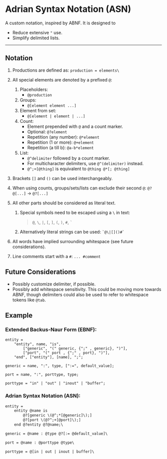 # Adrian Syntax Notation (ASN)
A custom notation, inspired by ABNF.
It is designed to
- Reduce extensive `"` use.
- Simplify delimited lists.
---
## Notation
1. Productions are defined as: `production = elements\`
2. All special elements are denoted by a prefixed `@`:
	1. Placeholders:
		+ `@production`
	2. Groups: 
		+ `@[element element ...]`
	3. Element from set:
		+ `@[element | element | ...]`
	4. Count:
		+ Element prepended with `@` and a count marker.
		+ Optional: `@?element`
		+ Repetition (any number): `@*element`
		+ Repetition (1 or more): `@+element`
		+ Repetition (a till b): `@a-b*element`
	5. List:
		+ `@^delimiter` followed by a count marker.
		+ For multicharacter delimiters, use `@^(delimiter)` instead.
		+ `@^;+[@thing]` is equivalent to `@thing @*[; @thing]`

3. Brackets `[]` and `()` can be used interchangeably.
4. When using counts, groups/sets/lists can exclude their second `@`: `@?@[...]` -> `@?[...]`
4. All other parts should be considered as literal text.
   1. Special symbols need to be escaped using a `\` in text:
		>	`@`, `\`, `|`, `[`, `]`, `(`, `)`, `#`, `` ` ``
   2. Alternatively literal strings can be used: `` `@\|[]()#` ``
5. All words have implied surrounding whitespace (see future considerations).
6. Line comments start with a `#`: `... #comment`

## Future Considerations
- Possibly customize delimiter, if possible.
- Possibly add whitespace sensitivity. This could be moving more towards ABNF, though delimiters could also be used to refer to whitespace tokens like `@tab`.

## Example
### Extended Backus-Naur Form (EBNF):
```
entity =
	"entity", name, "is",
		["generic", "(" generic, {";" , generic}, ")"],
		["port", "(" port , {";" , port}, ")"],
	"end", ["entity"], [name], ";";

generic = name, ":", type, [":=", default_value];

port = name, ":", porttype, type;

porttype = "in" | "out" | "inout" | "buffer";
```

### Adrian Syntax Notation (ASN):
```asn
entity =
	entity @name is
		@?[generic \(@^;*[@generic]\);]
		@?[port \(@?^;+[@port]\);]
	end @?entity @?@name;\

generic = @name : @type @?[:= @default_value]\

port = @name : @porttype @type\

porttype = @[in | out | inout | buffer]\
```